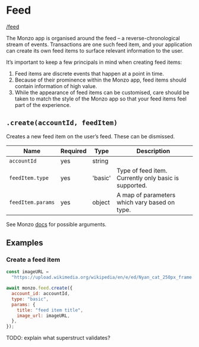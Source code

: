 # Feed

[/feed](https://docs.monzo.com/#feed-items)

The Monzo app is organised around the feed – a reverse-chronological stream of events. Transactions are one such feed item, and your application can create its own feed items to surface relevant information to the user.

It’s important to keep a few principals in mind when creating feed items:

1. Feed items are discrete events that happen at a point in time.
2. Because of their prominence within the Monzo app, feed items should contain information of high value.
3. While the appearance of feed items can be customised, care should be taken to match the style of the Monzo app so that your feed items feel part of the experience.

## `.create(accountId, feedItem)`

Creates a new feed item on the user’s feed. These can be dismissed.

| Name              | Required | Type    | Description                                           |
| ----------------- | -------- | ------- | ----------------------------------------------------- |
| `accountId`       | yes      | string  |
| `feedItem.type`   | yes      | 'basic' | Type of feed item. Currently only basic is supported. |
| `feedItem.params` | yes      | object  | A map of parameters which vary based on type.         |

See Monzo [docs](https://docs.monzo.com/#create-feed-item) for possible arguments.

## Examples

### Create a feed item

```javascript
const imageURL =
  "https://upload.wikimedia.org/wikipedia/en/e/ed/Nyan_cat_250px_frame.PNG";

await monzo.feed.create({
  account_id: accountId,
  type: "basic",
  params: {
    title: "feed item title",
    image_url: imageURL,
  },
});
```

TODO: explain what superstruct validates?
